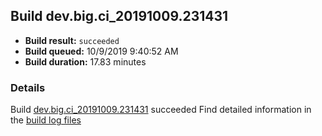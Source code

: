 ## Build dev.big.ci_20191009.231431
- **Build result:** `succeeded`
- **Build queued:** 10/9/2019 9:40:52 AM
- **Build duration:** 17.83 minutes
### Details
Build [dev.big.ci_20191009.231431](https://winappstudio.visualstudio.com/web/build.aspx?pcguid=a4ef43be-68ce-4195-a619-079b4d9834c2&builduri=vstfs%3a%2f%2f%2fBuild%2fBuild%2f31431) succeeded
Find detailed information in the [build log files]()
